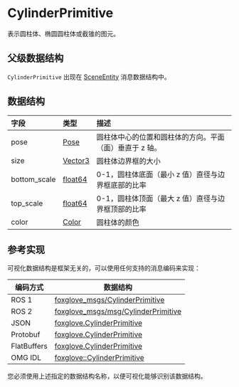 # CylinderPrimitive

表示圆柱体、椭圆圆柱体或截锥的图元。

## 父级数据结构

`CylinderPrimitive` 出现在 [SceneEntity](/) 消息数据结构中。

## 数据结构

| 字段 | 类型 | 描述 |
|:---|:---|:---|
| pose | [Pose](/) | 圆柱体中心的位置和圆柱体的方向。平面（面）垂直于 z 轴。 |
| size | [Vector3](/) | 圆柱体边界框的大小 |
| bottom_scale | [float64](/) | 0-1，圆柱体底面（最小 z 值）直径与边界框底部的比率 |
| top_scale | [float64](/) | 0-1，圆柱体顶面（最大 z 值）直径与边界框顶部的比率 |
| color | [Color](/) | 圆柱体的颜色 |

## 参考实现

可视化数据结构是框架无关的，可以使用任何支持的消息编码来实现：

| 编码方式    | 数据结构                                                                                                                          |
| ----------- | ------------------------------------------------------------------------------------------------------------------------------- |
| ROS 1       | [foxglove_msgs/CylinderPrimitive](https://github.com/foxglove/foxglove-sdk/blob/main/schemas/ros1/CylinderPrimitive.msg)       |
| ROS 2       | [foxglove_msgs/msg/CylinderPrimitive](https://github.com/foxglove/foxglove-sdk/blob/main/schemas/ros2/CylinderPrimitive.msg)   |
| JSON        | [foxglove.CylinderPrimitive](https://github.com/foxglove/foxglove-sdk/blob/main/schemas/jsonschema/CylinderPrimitive.json)      |
| Protobuf    | [foxglove.CylinderPrimitive](https://github.com/foxglove/foxglove-sdk/blob/main/schemas/proto/foxglove/CylinderPrimitive.proto) |
| FlatBuffers | [foxglove.CylinderPrimitive](https://github.com/foxglove/foxglove-sdk/blob/main/schemas/flatbuffer/CylinderPrimitive.fbs)       |
| OMG IDL     | [foxglove::CylinderPrimitive](https://github.com/foxglove/foxglove-sdk/blob/main/schemas/omgidl/foxglove/CylinderPrimitive.idl) |

您必须使用上述指定的数据结构名称，以便可视化能够识别该数据结构。

